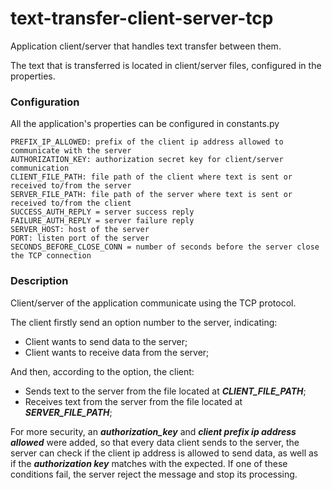 # text-transfer-client-server-tcp
Application client/server that handles text transfer between them. 

The text that is transferred is located in client/server files, configured in the properties.

### Configuration
All the application's properties can be configured in constants.py

```
PREFIX_IP_ALLOWED: prefix of the client ip address allowed to communicate with the server
AUTHORIZATION_KEY: authorization secret key for client/server communication
CLIENT_FILE_PATH: file path of the client where text is sent or received to/from the server
SERVER_FILE_PATH: file path of the server where text is sent or received to/from the client
SUCCESS_AUTH_REPLY = server success reply
FAILURE_AUTH_REPLY = server failure reply
SERVER_HOST: host of the server
PORT: listen port of the server
SECONDS_BEFORE_CLOSE_CONN = number of seconds before the server close the TCP connection
```

### Description
Client/server of the application communicate using the TCP protocol. 

The client firstly send an option number to the server, indicating:
<ul>
<li>Client wants to send data to the server;</li>
<li>Client wants to receive data from the server;</li>
</ul>

And then, according to the option, the client:
<ul>
<li>Sends text to the server from the file located at <i><b>CLIENT_FILE_PATH</b></i>;</li>
<li>Receives text from the server from the file located at <i><b>SERVER_FILE_PATH</b></i>;</li>
</ul>

For more security, an <i><b>authorization_key</b></i> and <i><b>client prefix ip address allowed</b></i> were added, so that every data client sends to the server, the server can check if the client ip address is allowed to send data, as well as if the <i><b>authorization key</b></i> matches with the expected.
If one of these conditions fail, the server reject the message and stop its processing.
